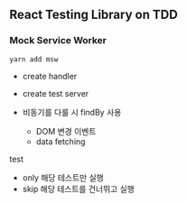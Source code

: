 ## React Testing Library on TDD

### Mock Service Worker

```
yarn add msw
```

- create handler
- create test server

- 비동기를 다룰 시 findBy 사용
  - DOM 변경 이벤트
  - data fetching

test

- only
  해당 테스트만 실행
- skip
  해당 테스트를 건너뛰고 실행
